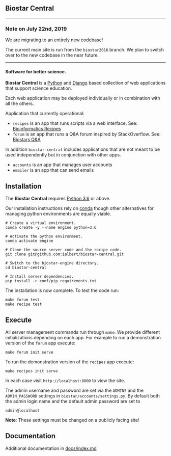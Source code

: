 ## Biostar Central


---

### Note on July 22nd, 2019

We are migrating to an entirely new codebase!

The current main site is run from the `biostar2016` branch. We plan to switch over to the new codebase in the near future.

---

#### Software for better science.

**Biostar Central** is a [Python][python] and [Django][django] based collection of web applications that support science education.

Each web application may be deployed individually or in combination with all the others.

Application that currently operational:

- `recipes` is an app that runs scripts via a web interface. See: [Bioinformatics Recipes][recipes]
- `forum` is an app that runs a Q&A forum inspired by StackOverflow. See: [Biostars Q&A][biostars]

In addition `biostar-central` includes applications that are not meant to be used independently but in conjunction with other apps.

- `accounts` is an app that manages user accounts
- `emailer` is an app that can send emails


[python]: https://www.python.org/
[django]: https://www.djangoproject.com/
[biostars]: https://www.biostars.org
[recipes]: https://www.bioinformatics.recipes
[handbook]: https://www.biostarhandbook.com
[conda]: https://conda.io/docs/

## Installation

The **Biostar Central**  requires [Python 3.6][python] or above.

Our installation instructions rely on [conda][conda] though other alternatives for managing python environments are equally viable.


    # Create a virtual environment.
    conda create -y --name engine python=3.6
    
    # Activate the python environment.
    conda activate engine

    # Clone the source server code and the recipe code.
    git clone git@github.com:ialbert/biostar-central.git

    # Switch to the biostar-engine directory.
    cd biostar-central

    # Install server dependencies.
    pip install -r conf/pip_requirements.txt

The installation is now complete. To test the code run:

    make forum test
    make recipe test

## Execute

All server management commands run through `make`. We provide different initializations depending on each app. For example to run a demonstration version of the `forum` app execute:

    make forum init serve

To run the demonstration version of the `recipes` app execute:

    make recipes init serve

In each case visit `http://localhost:8000` to view the site.

The admin username and password are set via the `ADMINS` and the `ADMIN_PASSWORD` settings in `biostar/accounts/settings.py`. By default both the admin login name and the default admin password are set to

    admin@localhost

**Note**: These settings must be changed on a publicly facing site!

## Documentation

Additional documentation in [docs/index.md](docs/index.md)


